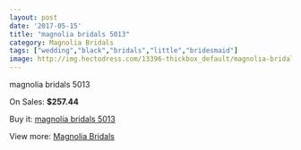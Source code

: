 ```yaml
---
layout: post
date: '2017-05-15'
title: "magnolia bridals 5013"
category: Magnolia Bridals
tags: ["wedding","black","bridals","little","bridesmaid"]
image: http://img.hectodress.com/13396-thickbox_default/magnolia-bridals-5013.jpg
---
```

magnolia bridals 5013

On Sales: **$257.44**
<a href="https://www.hectodress.com/magnolia-bridals/6491-magnolia-bridals-5013.html"><amp-img layout="responsive" width="600" height="600" src="//img.hectodress.com/13396-thickbox_default/magnolia-bridals-5013.jpg" alt="magnolia bridals 5013 0" /></a>
<a href="https://www.hectodress.com/magnolia-bridals/6491-magnolia-bridals-5013.html"><amp-img layout="responsive" width="600" height="600" src="//img.hectodress.com/13398-thickbox_default/magnolia-bridals-5013.jpg" alt="magnolia bridals 5013 1" /></a>
<a href="https://www.hectodress.com/magnolia-bridals/6491-magnolia-bridals-5013.html"><amp-img layout="responsive" width="600" height="600" src="//img.hectodress.com/13397-thickbox_default/magnolia-bridals-5013.jpg" alt="magnolia bridals 5013 2" /></a>

Buy it: [magnolia bridals 5013](https://www.hectodress.com/magnolia-bridals/6491-magnolia-bridals-5013.html "magnolia bridals 5013")

View more: [Magnolia Bridals](https://www.hectodress.com/110-magnolia-bridals "Magnolia Bridals")